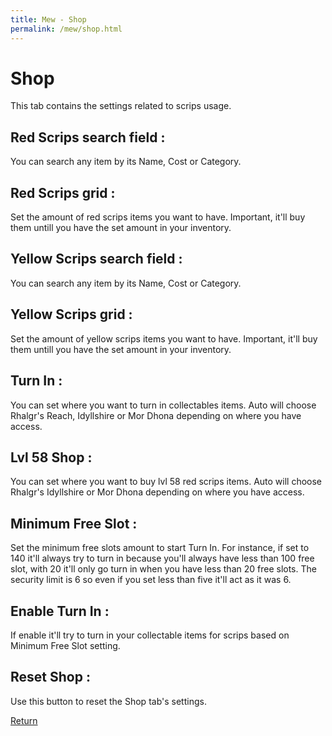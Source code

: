 ```yaml
---
title: Mew - Shop
permalink: /mew/shop.html
---
```


# Shop
This tab contains the settings related to scrips usage.

## Red Scrips search field :
You can search any item by its Name, Cost or Category.

## Red Scrips grid :
Set the amount of red scrips items you want to have. Important, it'll buy them untill you have the set amount in your inventory.

## Yellow Scrips search field :
You can search any item by its Name, Cost or Category.

## Yellow Scrips grid :
Set the amount of yellow scrips items you want to have. Important, it'll buy them untill you have the set amount in your inventory.

## Turn In :
You can set where you want to turn in collectables items. Auto will choose Rhalgr's Reach, Idyllshire or Mor Dhona depending on where you have access.

## Lvl 58 Shop :
You can set where you want to buy lvl 58 red scrips items. Auto will choose Rhalgr's Idyllshire or Mor Dhona depending on where you have access.

## Minimum Free Slot :
Set the minimum free slots amount to start Turn In. For instance, if set to 140 it'll always try to turn in because you'll always have less than 100 free slot, with 20 it'll only go turn in when you have less than 20 free slots. The security limit is 6 so even if you set less than five it'll act as it was 6.

## Enable Turn In :
If enable it'll try to turn in your collectable items for scrips based on Minimum Free Slot setting.

## Reset Shop :
Use this button to reset the Shop tab's settings.

[Return](/mew.html)